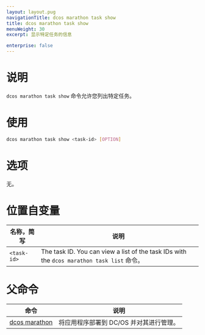 ```yaml
---
layout: layout.pug
navigationTitle: dcos marathon task show
title: dcos marathon task show
menuWeight: 30
excerpt: 显示特定任务的信息

enterprise: false
---
```



# 说明
`dcos marathon task show` 命令允许您列出特定任务。

# 使用

```bash
dcos marathon task show <task-id> [OPTION]
```

# 选项

无。

# 位置自变量

| 名称，简写 | 说明 |
|---------|-------------|
| `<task-id>`   |  The task ID. You can view a list of the task IDs with the `dcos marathon task list` 命令。|

# 父命令

| 命令 | 说明 |
|---------|-------------|
| [dcos marathon](/zh/1.11/cli/command-reference/dcos-marathon/) | 将应用程序部署到 DC/OS 并对其进行管理。|



